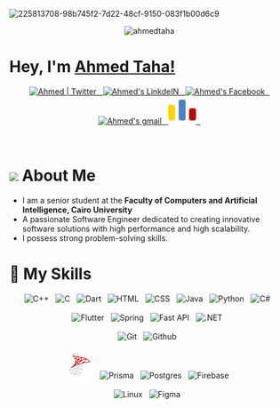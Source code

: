 ![225813708-98b745f2-7d22-48cf-9150-083f1b00d6c9](https://github.com/AbdallahHemdan/AbdallahHemdan/assets/40190772/8f0accf5-b4a7-497f-98f2-638566b68b3b)

<div align="center">
  <img src="https://komarev.com/ghpvc/?username=ahmed-taha1&label=Profile%20views&color=0e75b6&style=flat" alt="ahmedtaha" />
</div>

# Hey, I'm [Ahmed Taha!](https://www.linkedin.com/in/ahmed-taha-151820233/) 

<div align="center">
  <a href="https://twitter.com/AhmedTaha011202">
    <img alt="Ahmed | Twitter" width="50px" src="https://skillicons.dev/icons?i=twitter" draggable="false" />&nbsp;&nbsp;
  </a>
  <a href="https://www.linkedin.com/in/ahmed-taha-151820233/">
    <img alt="Ahmed's LinkdeIN" width="50px" src="https://skillicons.dev/icons?i=linkedin" draggable="false" />&nbsp;&nbsp;
  </a>
  <a href="https://www.facebook.com/AhmedTaha011">
    <img alt="Ahmed's Facebook" width="50px" src="https://cdn-icons-png.flaticon.com/512/733/733547.png" draggable="false" />&nbsp;&nbsp;
  </a>
  <a href="mailto:ahmedtaha011202@gmail.com">
    <img alt="Ahmed's gmail" width="50px" src="https://skillicons.dev/icons?i=gmail" draggable="false" />&nbsp;&nbsp;
  </a>
  <a href="https://codeforces.com/profile/Ahmed_Taha">
    <img alt="Ahmed's codeforces" width="50px" src="./Icons/codeforces.svg" />&nbsp;&nbsp;
  </a>
</div>

<br />
<br />

# <img src="https://media.giphy.com/media/VgCDAzcKvsR6OM0uWg/giphy.gif" width="50" draggable="false" > About Me

- I am a senior student at the **Faculty of Computers and Artificial Intelligence, Cairo University**
- A passionate Software Engineer dedicated to creating innovative software solutions with high performance and high scalability.
- I possess strong problem-solving skills.

# 🧰 My Skills

<div align="center">
  <img height="50" src="https://skillicons.dev/icons?i=cpp" alt="C++">&nbsp;&nbsp;
  <img height="50" src="https://skillicons.dev/icons?i=c" alt="C">&nbsp;&nbsp;
  <img height="50" src="https://skillicons.dev/icons?i=dart" alt="Dart">&nbsp;&nbsp;
  <img height="50" src="https://skillicons.dev/icons?i=html" alt="HTML">&nbsp;&nbsp;
  <img height="50" src="https://skillicons.dev/icons?i=css" alt="CSS">&nbsp;&nbsp;
  <img height="50" src="https://skillicons.dev/icons?i=java" alt="Java">&nbsp;&nbsp;
  <img height="50" src="https://skillicons.dev/icons?i=py" alt="Python">&nbsp;&nbsp;
  <img height="50" src="https://skillicons.dev/icons?i=cs" alt="C#">&nbsp;&nbsp;
  <br/>
  <br/>
  <img height="50" src="https://skillicons.dev/icons?i=flutter" alt="Flutter">&nbsp;&nbsp;
  <img height="50" src="https://skillicons.dev/icons?i=spring" alt="Spring">&nbsp;&nbsp;
  <img height="50" src="https://skillicons.dev/icons?i=fastapi" alt="Fast API">&nbsp;&nbsp;
  <img height="50" src="https://skillicons.dev/icons?i=dotnet" alt=".NET">&nbsp;&nbsp;
  <br/>
  <br/>
  <img height="50" src="https://skillicons.dev/icons?i=git" alt="Git">&nbsp;&nbsp;
  <img height="50" src="https://skillicons.dev/icons?i=github" alt="Github">&nbsp;&nbsp;
  <br/>
  <br/>
  <img height="50" src="./Icons/sqlserver.png" alt="SQL Server">&nbsp;&nbsp;
  <img height="50" src="https://skillicons.dev/icons?i=prisma" alt="Prisma">&nbsp;&nbsp;
  <img height="50" src="https://skillicons.dev/icons?i=postgres" alt="Postgres">&nbsp;&nbsp;
  <img height="50" src="https://skillicons.dev/icons?i=firebase" alt="Firebase">&nbsp;&nbsp;
  <br/>
  <br/>
  <img height="50" src="https://skillicons.dev/icons?i=linux" alt="Linux">&nbsp;&nbsp;
  <img height="50" src="https://skillicons.dev/icons?i=figma" alt="Figma">&nbsp;&nbsp;
  <br />
</div>
